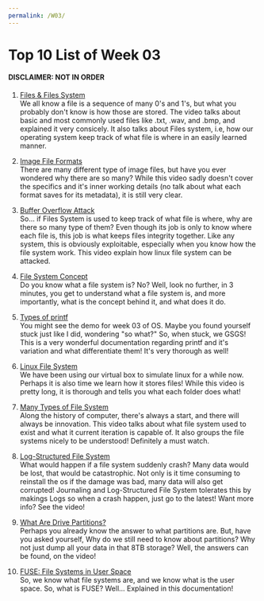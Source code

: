 ```yaml
---
permalink: /W03/
---
```

# Top 10 List of Week 03

#### DISCLAIMER: NOT IN ORDER

1. [Files & Files System](https://www.youtube.com/watch?v=KN8YgJnShPM)<br>
We all know a file is a sequence of many 0's and 1's, but what you probably don't know is how those are stored. 
The video talks about basic and most commonly used files like .txt, .wav, and .bmp, and explained it very consicely.
It also talks about Files system, i.e, how our operating system keep track of what file is where in an easily learned manner.

2. [Image File Formats](https://www.youtube.com/watch?v=ww12lImOJ38)<br>
There are many different type of image files, but have you ever wondered why there are so many?
While this video sadly doesn't cover the specifics and it's inner working details (no talk about what each format saves for its metadata), it is still very clear.

3. [Buffer Overflow Attack](https://www.youtube.com/watch?v=1S0aBV-Waeo)<br>
So... if Files System is used to keep track of what file is where, why are there so many type of them?
Even though its job is only to know where each file is, this job is what keeps files integrity together. 
Like any system, this is obviously exploitable, especially when you know how the file system work. This video explain how linux file system can be attacked.

4. [File System Concept](https://www.youtube.com/watch?v=mzUyMy7Ihk0)<br>
Do you know what a file system is? No?
Well, look no further, in 3 minutes, you get to understand what a file system is, and more importantly, what is the concept behind it, and what does it do.

5. [Types of printf](http://manpages.ubuntu.com/manpages/cosmic/man3/printf.3.html)<br>
You might see the demo for week 03 of OS. Maybe you found yourself stuck just like I did, wondering "so what?"
So, when stuck, we GSGS! <br>
This is a very wonderful documentation regarding printf and it's variation and what differentiate them!
It's very thorough as well!

6. [Linux File System](https://www.youtube.com/watch?v=HIXzJ3Rz9po)<br>
We have been using our virtual box to simulate linux for a while now.
Perhaps it is also time we learn how it stores files!
While this video is pretty long, it is thorough and tells you what each folder does what!

7. [Many Types of File System](https://www.youtube.com/watch?v=_h30HBYxtws)<br>
Along the history of computer, there's always a start, and there will always be innovation.
This video talks about what file system used to exist and what it current iteration is capable of.
It also groups the file systems nicely to be understood! Definitely a must watch.

8. [Log-Structured File System](https://www.youtube.com/watch?v=KTCkW_6zz2k)<br>
What would happen if a file system suddenly crash? Many data would be lost, that would be catastrophic.
Not only is it time consuming to reinstall the os if the damage was bad, many data will also get corrupted!
Journaling and Log-Structured File System tolerates this by makings Logs so when a crash happen, just go to the latest!
Want more info? See the video!

9. [What Are Drive Partitions?](https://www.youtube.com/watch?v=AeUM4kR67XQ)<br>
Perhaps you already know the answer to what partitions are. But, have you asked yourself, Why do we still need to know about partitions?
Why not just dump all your data in that 8TB storage? Well, the answers can be found, on the video!

10. [FUSE: File Systems in User Space](https://fsgeek.ca/2019/06/18/fuse-file-systems-in-user-space/)<br>
So, we know what file systems are, and we know what is the user space.
So, what is FUSE? Well... Explained in this documentation!
